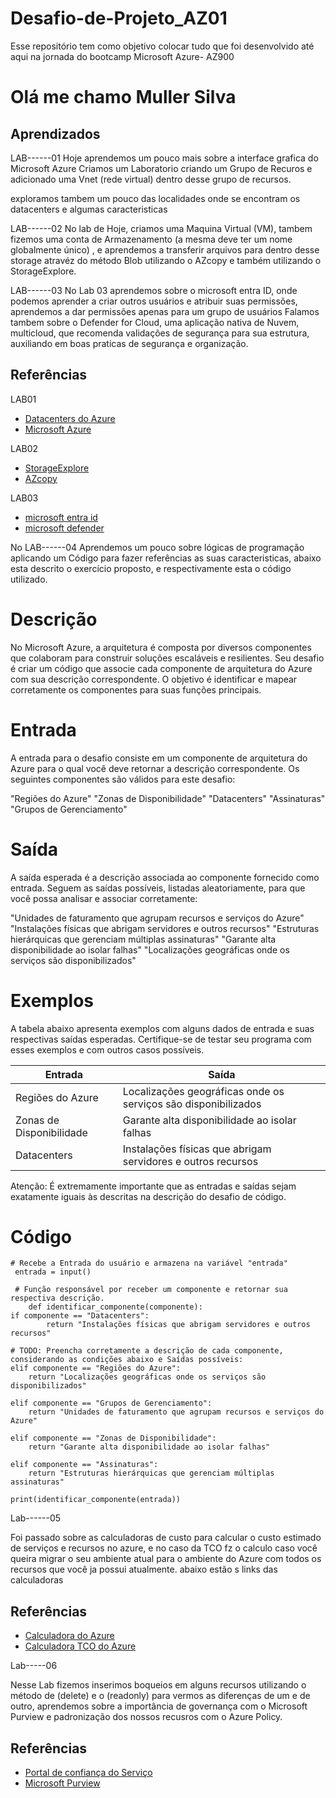 # Desafio-de-Projeto_AZ01
Esse repositório tem como objetivo colocar tudo que foi desenvolvido até aqui  na jornada do bootcamp Microsoft Azure- AZ900

# Olá me chamo Muller Silva

## Aprendizados
LAB------01
Hoje aprendemos um pouco mais sobre a interface grafica do Microsoft Azure 
Criamos um Laboratorio criando um Grupo de Recuros e adicionado uma Vnet (rede virtual) dentro desse grupo de recursos. 

exploramos tambem um pouco das localidades onde se encontram os datacenters e algumas caracteristicas 


LAB------02 
No lab de Hoje, criamos uma Maquina Virtual (VM), tambem fizemos uma conta de Armazenamento (a mesma deve ter um nome globalmente único) , e aprendemos a transferir arquivos para dentro desse storage atravéz do método Blob utilizando o AZcopy  e também utilizando o StorageExplore.

LAB------03
No Lab 03 aprendemos sobre o microsoft entra ID, onde podemos aprender a criar outros usuários e atribuir suas permissões, aprendemos a dar permissões apenas para um grupo de usuários
Falamos tambem sobre o Defender for Cloud, uma aplicação nativa de Nuvem, multicloud, que recomenda validações de segurança para sua estrutura, auxiliando em boas praticas de segurança e organização. 

## Referências
LAB01 
 - [Datacenters do Azure](https://datacenters.microsoft.com/globe/explore)
 - [Microsoft Azure](https://portal.azure.com/#home)
   
LAB02 
 - [StorageExplore](https://azure.microsoft.com/pt-br/products/storage/storage-explorer)
 - [AZcopy](https://learn.microsoft.com/en-us/azure/storage/common/storage-use-azcopy-v10?tabs=dnf)

LAB03
 - [microsoft entra id](https://www.microsoft.com/pt-br/security/business/identity-access/microsoft-entra-id)
 - [microsoft defender](https://learn.microsoft.com/pt-br/azure/defender-for-cloud/defender-for-cloud-introduction)


No LAB------04 
Aprendemos um pouco sobre lógicas de programação aplicando um Código para fazer referências as suas caracteristicas, abaixo esta descrito o exercício proposto, e respectivamente esta o código utilizado.


# Descrição
No Microsoft Azure, a arquitetura é composta por diversos componentes que colaboram para construir soluções escaláveis e resilientes. Seu desafio é criar um código que associe cada componente de arquitetura do Azure com sua descrição correspondente. O objetivo é identificar e mapear corretamente os componentes para suas funções principais.

# Entrada
A entrada para o desafio consiste em um componente de arquitetura do Azure para o qual você deve retornar a descrição correspondente. Os seguintes componentes são válidos para este desafio:

"Regiões do Azure"
"Zonas de Disponibilidade"
"Datacenters"
"Assinaturas"
"Grupos de Gerenciamento"

# Saída
A saída esperada é a descrição associada ao componente fornecido como entrada. Seguem as saídas possíveis, listadas aleatoriamente, para que você possa analisar e associar corretamente:

"Unidades de faturamento que agrupam recursos e serviços do Azure"
"Instalações físicas que abrigam servidores e outros recursos"
"Estruturas hierárquicas que gerenciam múltiplas assinaturas"
"Garante alta disponibilidade ao isolar falhas"
"Localizações geográficas onde os serviços são disponibilizados"

# Exemplos

A tabela abaixo apresenta exemplos com alguns dados de entrada e suas respectivas saídas esperadas. Certifique-se de testar seu programa com esses exemplos e com outros casos possíveis.

| Entrada |	Saída |
| --- | --- |
| Regiões do Azure |	Localizações geográficas onde os serviços são disponibilizados |
| Zonas de Disponibilidade |	Garante alta disponibilidade ao isolar falhas |
| Datacenters |	Instalações físicas que abrigam servidores e outros recursos |

Atenção: É extremamente importante que as entradas e saídas sejam exatamente iguais às descritas na descrição do desafio de código.

# Código 

    # Recebe a Entrada do usuário e armazena na variável "entrada"
     entrada = input()

     # Função responsável por receber um componente e retornar sua respectiva descrição.
        def identificar_componente(componente):
	if componente == "Datacenters":
			return "Instalações físicas que abrigam servidores e outros recursos"
			
	# TODO: Preencha corretamente a descrição de cada componente, considerando as condições abaixo e Saídas possíveis:		
	elif componente == "Regiões do Azure":
	    return "Localizações geográficas onde os serviços são disponibilizados"
	    
	elif componente == "Grupos de Gerenciamento":
	    return "Unidades de faturamento que agrupam recursos e serviços do Azure"
	    	    	
	elif componente == "Zonas de Disponibilidade":
	    return "Garante alta disponibilidade ao isolar falhas"
	    
	elif componente == "Assinaturas":
	    return "Estruturas hierárquicas que gerenciam múltiplas assinaturas"	    

    print(identificar_componente(entrada))



  Lab------05

  Foi passado sobre as calculadoras de custo para calcular o custo estimado de serviços e recursos no azure, e no caso da TCO fz o calculo caso você queira migrar o seu ambiente atual para o ambiente do Azure com todos os recursos que você ja possui atualmente. 
  abaixo estão s links das calculadoras 

  ## Referências 
 - [Calculadora do Azure](https://azure.microsoft.com/pt-br/pricing/calculator/)
 - [Calculadora TCO do Azure](https://azure.microsoft.com/pt-br/pricing/tco/calculator/)

Lab-----06

Nesse Lab fizemos inserimos boqueios em alguns recursos utilizando o método de (delete) e o (readonly) para vermos as diferenças de um e de outro, aprendemos sobre a importância de governança com o Microsoft Purview  e padronização dos nossos recusros com o Azure Policy.

## Referências 
- [Portal de confiança do Serviço](https://servicetrust.microsoft.com/)
- [Microsoft Purview](https://learn.microsoft.com/pt-br/purview/purview)
  


